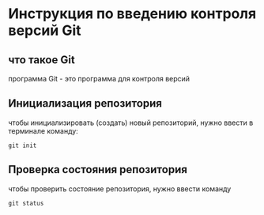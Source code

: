 # **Инструкция по введению контроля версий Git**

## что такое Git

программа Git - это программа для контроля версий

## Инициализация репозитория

чтобы инициализировать (создать) новый репозиторий, нужно ввести в терминале команду:

    git init

## Проверка состояния репозитория

чтобы проверить состояние репозитория, нужно ввести команду

    git status